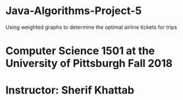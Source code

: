 # Java-Algorithms-Project-5
Using weighted graphs to determine the optimal airline tickets for trips
# Computer Science 1501 at the University of Pittsburgh Fall 2018
# Instructor: Sherif Khattab
